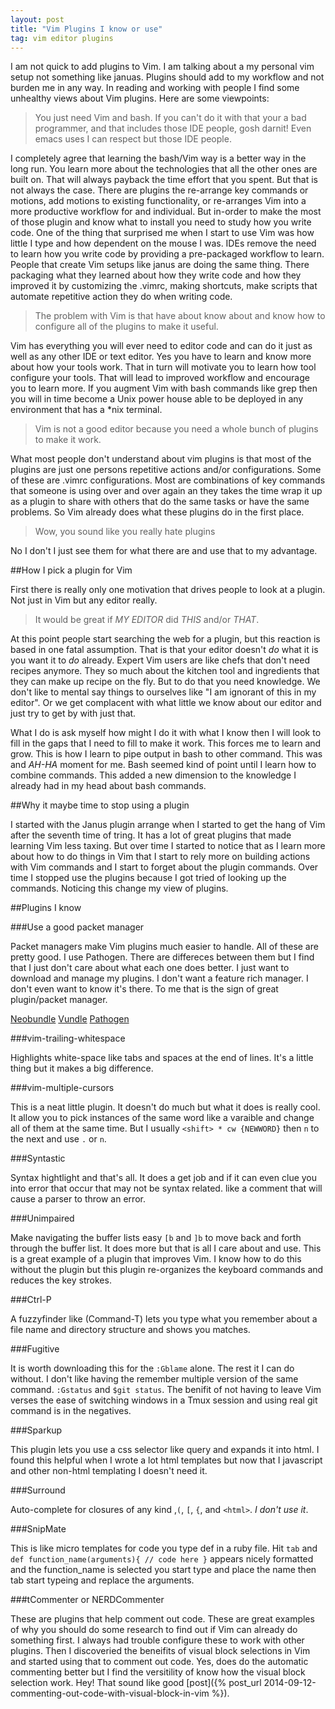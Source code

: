 ```yaml
---
layout: post
title: "Vim Plugins I know or use"
tag: vim editor plugins
---
```


I am not quick to add plugins to Vim. I am talking about a my personal vim setup not something like januas. Plugins should add to my workflow and not burden me in any way. In reading and working with people I find some unhealthy views about Vim plugins. Here are some viewpoints:

<!--more-->

>You just need Vim and bash. If you can't do it with that your a bad programmer, and that includes those IDE people, gosh darnit! Even emacs uses I can respect but those IDE people.

I completely agree that learning the bash/Vim way is a better way in the long run. You learn more about the technologies that all the other ones are built on. That will always payback the time effort that you spent. But that is not always the case. There are plugins the re-arrange key commands or motions, add motions to existing functionality, or re-arranges Vim into a more productive workflow for and individual. But in-order to make the most of those plugin and know what to install you need to study how you write code. One of the thing that surprised me when I start to use Vim was how little I type and how dependent on the mouse I was. IDEs remove the need to learn how you write code by providing a pre-packaged workflow to learn. People that create Vim setups like janus are doing the same thing. There packaging what they learned about how they write code and how they improved it by customizing the .vimrc, making shortcuts, make scripts that automate repetitive action they do when writing code.

>The problem with Vim is that have about know about and know how to configure all of the plugins to make it useful.

Vim has everything you will ever need to editor code and can do it just as well as any other IDE or text editor. Yes you have to learn and know more about how your tools work. That in turn will motivate you to learn how tool configure your tools. That will lead to improved workflow and encourage you to learn more. If you augment Vim with bash commands like grep then you will in time become a Unix power house able to be deployed in any environment that has a *nix terminal. 

>Vim is not a good editor because you need a whole bunch of plugins to make it work.

What most people don't understand about vim plugins is that most of the plugins are just one persons repetitive actions and/or configurations. Some of these are .vimrc configurations. Most are combinations of key commands that someone is using over and over again an they takes the time wrap it up as a plugin to share with others that do the same tasks or have the same problems. So Vim already does what these plugins do in the first place.

>Wow, you sound like you really hate plugins

No I don't I just see them for what there are and use that to my advantage.

##How I pick a plugin for Vim

First there is really only one motivation that drives people to look at a plugin. Not just in Vim but any editor really.

>It would be great if *MY EDITOR* did *THIS* and/or *THAT*.

At this point people start searching the web for a plugin, but this reaction is
based in one fatal assumption. That is that your editor doesn't *do* what it is
you want it to *do* already. Expert Vim users are like chefs that don't need
recipes anymore. They so much about the kitchen tool and ingredients that they
can make up recipe on the fly. But to do that you need knowledge. We don't like
to mental say things to ourselves like "I am ignorant of this in my editor". Or
we get complacent with what little we know about our editor and just try to get by with just that.

What I do is ask myself how might I do it with what I know then I will look to fill in the gaps that I need to fill to make it work. This forces me to learn and grow. This is how I learn to pipe output in bash to other command. This was and *AH-HA* moment for me. Bash seemed kind of point until I learn how to combine commands. This added a new dimension to the knowledge I already had in my head about bash commands.

##Why it maybe time to stop using a plugin

I started with the Janus plugin arrange when I started to get the hang of Vim after the seventh time of tring. It has a lot of great plugins that made learning Vim less taxing. But over time I started to notice that as I learn more about how to do things in Vim that I start to rely more on building actions with Vim commands and I start to forget about the plugin commands. Over time I stopped use the plugins because I got tried of looking up the commands. Noticing this change my view of plugins. 

##Plugins I know

###Use a good packet manager

Packet managers make Vim plugins much easier to handle. All of these are pretty good. I use Pathogen. There are differeces between them but I find that I just don't care about what each one does better. I just want to download and manage my plugins. I don't want a feature rich manager. I don't even want to know it's there. To me that is the sign of great plugin/packet manager.

[Neobundle](https://github.com/Shougo/neobundle.vim)
[Vundle](https://github.com/gmarik/vundle)
[Pathogen](https://github.com/tpope/vim-pathogen)

###vim-trailing-whitespace

Highlights white-space like tabs and spaces at the end of lines. It's a little thing but it makes a big difference.

###vim-multiple-cursors

This is a neat little plugin. It doesn't do much but what it does is really cool. It allow you to pick instances of the same word like a varaible and change all of them at the same time. But I usually ```<shift> * cw {NEWWORD}``` then ```n``` to the next and use ```.``` or ```n```. 

###Syntastic

Syntax hightlight and that's all. It does a get job and if it can even clue you into error that occur that may not be syntax related. like a comment that will cause a parser to throw an error.

###Unimpaired

Make navigating the buffer lists easy ```[b``` and ```]b``` to move back and forth through the buffer list. It does more but that is all I care about and use.
This is a great example of a plugin that improves Vim. I know how to do this without the plugin but this plugin re-organizes the keyboard commands and reduces the key strokes.

###Ctrl-P

A fuzzyfinder like (Command-T) lets you type what you remember about a file name and directory structure and shows you matches.

###Fugitive

It is worth downloading this for the ```:Gblame``` alone. The rest it I can do without. I don't like having the remember multiple version of the same command. ```:Gstatus``` and ```$git status```. The benifit of not having to leave Vim verses the ease of switching windows in a Tmux session and using real git command is in the negatives.  

###Sparkup

This plugin lets you use a css selector like query and expands it into html. I found this helpful when I wrote a lot html templates but now that I javascript and other non-html templating I doesn't need it.

###Surround

Auto-complete for closures of any kind ,```(```, ```[```, ```{```, and ```<html>```. *I don't use it*.

###SnipMate

This is like micro templates for code you type def in a ruby file. Hit ```tab``` and ```def function_name(arguments){ // code here }``` appears nicely formatted and the function_name is selected you start type and place the name then tab start typeing and replace the arguments. 

###tCommenter or NERDCommenter

These are plugins that help comment out code. These are great examples of why
you should do some research to find out if Vim can already do something first. I
always had trouble configure these to work with other plugins. Then I
discoveried the beneifits of visual block selections in Vim and started using
that to comment out code. Yes, does do the automatic commenting better but I
find the versitility of know how the visual block selection work. Hey! That
sound like good [post]({% post_url 2014-09-12-commenting-out-code-with-visual-block-in-vim %}).   
